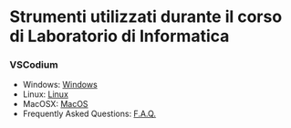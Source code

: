 # Strumenti utilizzati durante il corso di Laboratorio di Informatica

### VSCodium

- Windows: [Windows](Windows)
- Linux: [Linux](Linux)
- MacOSX: [MacOS](MacOS)
- Frequently Asked Questions: [F.A.Q.](F.A.Q.)

